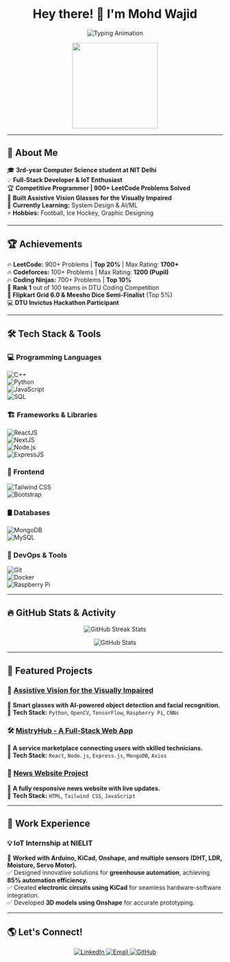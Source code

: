 <h1 align="center">Hey there! 👋 I'm Mohd Wajid</h1>
<p align="center">
  <img src="https://readme-typing-svg.herokuapp.com?font=Fira+Code&pause=1000&color=42A5F5&width=600&lines=Computer+Science+@+NIT+Delhi;Full-Stack+Developer+%7C+IoT+Enthusiast;900%2B+LeetCode+Problems+Solved;Passionate+about+Technology+%26+Innovation" alt="Typing Animation">
</p>

<p align="center">
  <img src="https://media.giphy.com/media/xUA7bdpLxQhsSQdyog/giphy.gif" width="200" />
</p>

---

## 🚀 About Me  
🎓 **3rd-year Computer Science student at NIT Delhi**  
💡 **Full-Stack Developer & IoT Enthusiast**  
🏆 **Competitive Programmer | 900+ LeetCode Problems Solved**  
🔭 **Built Assistive Vision Glasses for the Visually Impaired**  
🌱 **Currently Learning:** System Design & AI/ML  
⚡ **Hobbies:** Football, Ice Hockey, Graphic Designing  

---

## 🏆 Achievements  
🔥 **LeetCode:** 900+ Problems | **Top 20%** | Max Rating: **1700+**  
🔥 **Codeforces:** 100+ Problems | Max Rating: **1200 (Pupil)**  
🔥 **Coding Ninjas:** 700+ Problems | **Top 10%**  
🥇 **Rank 1** out of 100 teams in DTU Coding Competition  
🚀 **Flipkart Grid 6.0 & Meesho Dice Semi-Finalist** (Top 5%)  
💻 **DTU Invictus Hackathon Participant**  

---

## 🛠️ Tech Stack & Tools  

### 💻 Programming Languages  
![C++](https://img.shields.io/badge/C++-00599C?style=flat-square&logo=c%2B%2B&logoColor=white)  
![Python](https://img.shields.io/badge/Python-3776AB?style=flat-square&logo=python&logoColor=white)  
![JavaScript](https://img.shields.io/badge/JavaScript-F7DF1E?style=flat-square&logo=javascript&logoColor=black)  
![SQL](https://img.shields.io/badge/SQL-4479A1?style=flat-square&logo=mysql&logoColor=white)  

### 🏗️ Frameworks & Libraries  
![ReactJS](https://img.shields.io/badge/React-61DAFB?style=flat-square&logo=react&logoColor=black)  
![NextJS](https://img.shields.io/badge/Next.js-000000?style=flat-square&logo=next.js&logoColor=white)  
![Node.js](https://img.shields.io/badge/Node.js-339933?style=flat-square&logo=node.js&logoColor=white)  
![ExpressJS](https://img.shields.io/badge/Express.js-000000?style=flat-square&logo=express&logoColor=white)  

### 🎨 Frontend  
![Tailwind CSS](https://img.shields.io/badge/Tailwind_CSS-38B2AC?style=flat-square&logo=tailwind-css&logoColor=white)  
![Bootstrap](https://img.shields.io/badge/Bootstrap-563D7C?style=flat-square&logo=bootstrap&logoColor=white)  

### 🛢️ Databases  
![MongoDB](https://img.shields.io/badge/MongoDB-47A248?style=flat-square&logo=mongodb&logoColor=white)  
![MySQL](https://img.shields.io/badge/MySQL-4479A1?style=flat-square&logo=mysql&logoColor=white)  

### 🔧 DevOps & Tools  
![Git](https://img.shields.io/badge/Git-F05032?style=flat-square&logo=git&logoColor=white)  
![Docker](https://img.shields.io/badge/Docker-2496ED?style=flat-square&logo=docker&logoColor=white)  
![Raspberry Pi](https://img.shields.io/badge/Raspberry%20Pi-A22846?style=flat-square&logo=raspberry-pi&logoColor=white)  

---

## 🔥 GitHub Stats & Activity  

<p align="center">
  <img src="https://github-readme-streak-stats.herokuapp.com/?user=Mohd-Wajid&theme=radical&hide_border=true" alt="GitHub Streak Stats" />
</p>

<p align="center">
  <img src="https://github-readme-stats.vercel.app/api?username=Mohd-Wajid&show_icons=true&theme=radical&hide_border=true" alt="GitHub Stats" />
</p>

---

## 📌 Featured Projects  

### 🚀 [Assistive Vision for the Visually Impaired](https://github.com/your-repo-link)  
🔹 **Smart glasses with AI-powered object detection and facial recognition.**  
🔧 **Tech Stack:** `Python`, `OpenCV`, `TensorFlow`, `Raspberry Pi`, `CNNs`  

### 🛠️ [MistryHub - A Full-Stack Web App](https://github.com/your-repo-link)  
🔹 **A service marketplace connecting users with skilled technicians.**  
🔧 **Tech Stack:** `React`, `Node.js`, `Express.js`, `MongoDB`, `Axios`  

### 📰 [News Website Project](https://github.com/your-repo-link)  
🔹 **A fully responsive news website with live updates.**  
🔧 **Tech Stack:** `HTML`, `Tailwind CSS`, `JavaScript`  

---

## 🎯 Work Experience  

### 💡 IoT Internship at NIELIT  
📌 **Worked with Arduino, KiCad, Onshape, and multiple sensors (DHT, LDR, Moisture, Servo Motor).**  
✅ Designed innovative solutions for **greenhouse automation**, achieving **85% automation efficiency**.  
✅ Created **electronic circuits using KiCad** for seamless hardware-software integration.  
✅ Developed **3D models using Onshape** for accurate prototyping.  

---

## 🌎 Let's Connect!  

<p align="center">
  <a href="https://www.linkedin.com/in/mohd-wajid/" target="_blank">
    <img src="https://img.shields.io/badge/LinkedIn-0A66C2?style=for-the-badge&logo=linkedin&logoColor=white" alt="LinkedIn">
  </a>
  <a href="mailto:mohdwajid1413@gmail.com">
    <img src="https://img.shields.io/badge/Email-D14836?style=for-the-badge&logo=gmail&logoColor=white" alt="Email">
  </a>
  <a href="https://github.com/Mohd-Wajid" target="_blank">
    <img src="https://img.shields.io/badge/GitHub-181717?style=for-the-badge&logo=github&logoColor=white" alt="GitHub">
  </a>
</p>
